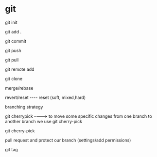# git

git init

git add .

git commit

git push

git pull

git remote add

git clone

merge/rebase

revert/reset ---- reset (soft, mixed,hard)

branching strategy

git cherrypick ----> to move some specific changes from one branch to another branch we use git cherry-pick

git cherry-pick <commit-ID>
  
  pull request and protect our branch (settings/add permissions)
  
  git tag

